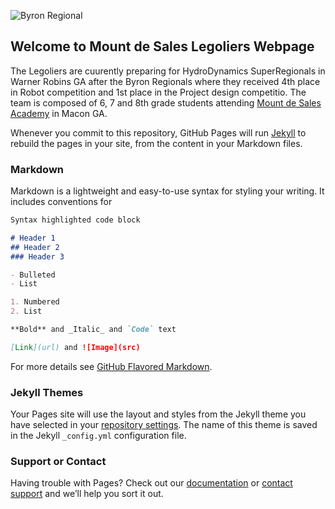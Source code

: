 ![Byron Regional](https://scontent-iad3-1.xx.fbcdn.net/v/t1.0-9/25299311_1514395405281517_6422002564024246732_n.jpg?oh=00f0b22491e1a46088039afecc4ab0a4&oe=5AFD1C1D)

## Welcome to Mount de Sales Legoliers Webpage

The Legoliers are cuurently preparing for HydroDynamics SuperRegionals in Warner Robins GA after the Byron Regionals where they received 4th place in Robot competition and 1st place in the Project design competitio.  The team is composed of 6, 7 and 8th grade students attending  [Mount de Sales Academy](www.mountdesales.net) in Macon GA. 

Whenever you commit to this repository, GitHub Pages will run [Jekyll](https://jekyllrb.com/) to rebuild the pages in your site, from the content in your Markdown files.

### Markdown

Markdown is a lightweight and easy-to-use syntax for styling your writing. It includes conventions for

```markdown
Syntax highlighted code block

# Header 1
## Header 2
### Header 3

- Bulleted
- List

1. Numbered
2. List

**Bold** and _Italic_ and `Code` text

[Link](url) and ![Image](src)
```

For more details see [GitHub Flavored Markdown](https://guides.github.com/features/mastering-markdown/).

### Jekyll Themes

Your Pages site will use the layout and styles from the Jekyll theme you have selected in your [repository settings](https://github.com/MDS-Legoliers/MDS-Legoliers.github.io/settings). The name of this theme is saved in the Jekyll `_config.yml` configuration file.

### Support or Contact

Having trouble with Pages? Check out our [documentation](https://help.github.com/categories/github-pages-basics/) or [contact support](https://github.com/contact) and we’ll help you sort it out.
